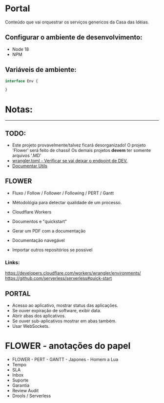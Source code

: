 # Portal

Conteúdo que vai orquestrar os serviços genericos da Casa das Idéias.

## Configurar o ambiente de desenvolvimento:
- Node 18
- NPM

## Variáveis de ambiente:
```ts
interface Env {

}
```

# Notas:
---
## TODO:

- Este projeto provavelmente/talvez ficará desorganizado!
O projeto 'Flower' será feito de chassi!
Os demais projetos **devem** ter somente arquivos '.MD'
- [wrangler.toml - Verificar se vai deixar o endpoint de DEV.](wrangler.toml)
- [Documentar Utils](src/Utils.md)

## FLOWER
- Fluxo / Follow / Follower / Following / PERT / Gantt
- Métodológia para detectar qualidade de um processo.
- Cloudflare Workers

- Documentos e "quickstart"
- Gerar um PDF com a documentação
- Documentação navegável
- Importar outros repositórios se possivel


### Links:
https://developers.cloudflare.com/workers/wrangler/environments/
https://github.com/serverless/serverless#quick-start

## PORTAL
- Acesso ao aplicativo, mostrar status das aplicações.
- Se ouver expiração de software, exibir data.
- Abrir abas dos aplicativos.
- Se ouver sub-aplicativos mostrar em abas também.
- Usar WebSockets.

# FLOWER - anotações do papel

- FLOWER - PERT - GANTT - Japones - Homem a Lua
- Tempo
- SLA
- Inbox
- Suporte
- Garantia
- Review Audit
- Drools / Serverless
